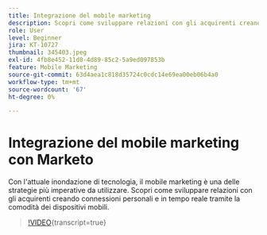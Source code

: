 ```yaml
---
title: Integrazione del mobile marketing
description: Scopri come sviluppare relazioni con gli acquirenti creando connessioni personali e in tempo reale tramite la comodità dei dispositivi mobili.
role: User
level: Beginner
jira: KT-10727
thumbnail: 345403.jpeg
exl-id: 4fb8e452-11d0-4d89-85c2-5a9ed097853b
feature: Mobile Marketing
source-git-commit: 63d4aea1c818d35724c0cdc14e69ea00eb06b4a0
workflow-type: tm+mt
source-wordcount: '67'
ht-degree: 0%

---
```


# Integrazione del mobile marketing con Marketo

Con l&#39;attuale inondazione di tecnologia, il mobile marketing è una delle strategie più imperative da utilizzare. Scopri come sviluppare relazioni con gli acquirenti creando connessioni personali e in tempo reale tramite la comodità dei dispositivi mobili.

>[!VIDEO](https://video.tv.adobe.com/v/345403/?quality=12&learn=on){transcript=true}
